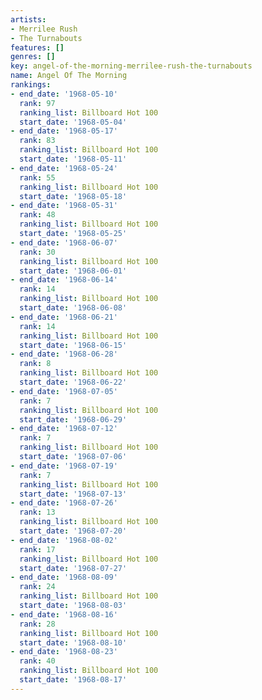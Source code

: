 ```yaml
---
artists:
- Merrilee Rush
- The Turnabouts
features: []
genres: []
key: angel-of-the-morning-merrilee-rush-the-turnabouts
name: Angel Of The Morning
rankings:
- end_date: '1968-05-10'
  rank: 97
  ranking_list: Billboard Hot 100
  start_date: '1968-05-04'
- end_date: '1968-05-17'
  rank: 83
  ranking_list: Billboard Hot 100
  start_date: '1968-05-11'
- end_date: '1968-05-24'
  rank: 55
  ranking_list: Billboard Hot 100
  start_date: '1968-05-18'
- end_date: '1968-05-31'
  rank: 48
  ranking_list: Billboard Hot 100
  start_date: '1968-05-25'
- end_date: '1968-06-07'
  rank: 30
  ranking_list: Billboard Hot 100
  start_date: '1968-06-01'
- end_date: '1968-06-14'
  rank: 14
  ranking_list: Billboard Hot 100
  start_date: '1968-06-08'
- end_date: '1968-06-21'
  rank: 14
  ranking_list: Billboard Hot 100
  start_date: '1968-06-15'
- end_date: '1968-06-28'
  rank: 8
  ranking_list: Billboard Hot 100
  start_date: '1968-06-22'
- end_date: '1968-07-05'
  rank: 7
  ranking_list: Billboard Hot 100
  start_date: '1968-06-29'
- end_date: '1968-07-12'
  rank: 7
  ranking_list: Billboard Hot 100
  start_date: '1968-07-06'
- end_date: '1968-07-19'
  rank: 7
  ranking_list: Billboard Hot 100
  start_date: '1968-07-13'
- end_date: '1968-07-26'
  rank: 13
  ranking_list: Billboard Hot 100
  start_date: '1968-07-20'
- end_date: '1968-08-02'
  rank: 17
  ranking_list: Billboard Hot 100
  start_date: '1968-07-27'
- end_date: '1968-08-09'
  rank: 24
  ranking_list: Billboard Hot 100
  start_date: '1968-08-03'
- end_date: '1968-08-16'
  rank: 28
  ranking_list: Billboard Hot 100
  start_date: '1968-08-10'
- end_date: '1968-08-23'
  rank: 40
  ranking_list: Billboard Hot 100
  start_date: '1968-08-17'
---
```


